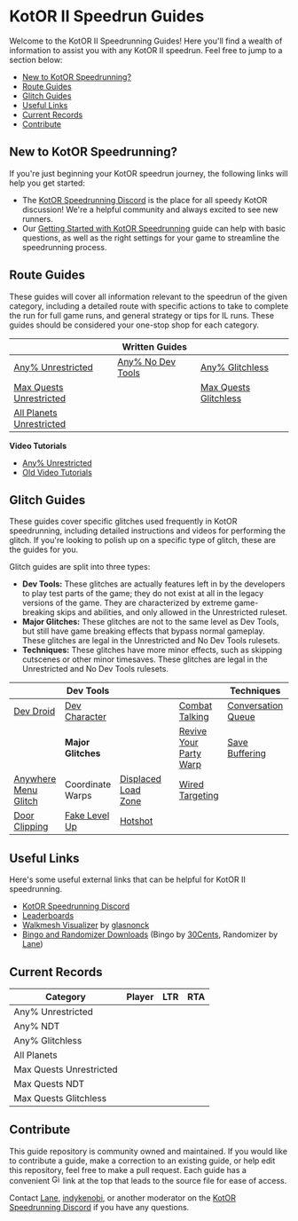 # KotOR II Speedrun Guides

Welcome to the KotOR II Speedrunning Guides! Here you'll find a wealth of information to assist you with any KotOR II speedrun.  Feel free to jump to a section below:
- [New to KotOR Speedrunning?](#new-to-kotor-speedrunning)
- [Route Guides](#route-guides)
- [Glitch Guides](#glitch-guides)
- [Useful Links](#useful-links)
- [Current Records](#current-records)
- [Contribute](#contribute)

## New to KotOR Speedrunning?

If you're just beginning your KotOR speedrun journey, the following links will help you get started:
- The [KotOR Speedrunning Discord](http://discord.gg/Q2uPRVu) is the place for all speedy KotOR discussion! We're a helpful community and always excited to see new runners.
- Our [Getting Started with KotOR Speedrunning](Getting%20Started) guide can help with basic questions, as well as the right settings for your game to streamline the speedrunning process.

## Route Guides

These guides will cover all information relevant to the speedrun of the given category, including a detailed route with specific actions to take to complete the run for full game runs, and general strategy or tips for IL runs.  These guides should be considered your one-stop shop for each category.

| | **Written Guides** | | 
|---|---|---|
| [Any% Unrestricted](./Route%20Guides/Any%25%20Unrestricted) | [Any% No Dev Tools](./Route%20Guides/Any%25%20No%20Dev%20Tools) | [Any% Glitchless](./Route%20Guides/Any%25%20Glitchless) | 
| [Max Quests Unrestricted](./Route%20Guides/Max%20Quests%20Unrestricted) | | [Max Quests Glitchless](./Route%20Guides/Max%20Quests%20Glitchless) | 
| [All Planets Unrestricted](./Route%20Guides/All%20Planets%20Unrestricted) | | | 

**Video Tutorials**
- [Any% Unrestricted](./Video%20Tutorials/Any%25%20Unrestricted)
- [Old Video Tutorials](./Video%20Tutorials/Old%20Video%20Tutorials)

## Glitch Guides

These guides cover specific glitches used frequently in KotOR speedrunning, including detailed instructions and videos for performing the glitch.  If you're looking to polish up on a specific type of glitch, these are the guides for you.

Glitch guides are split into three types:
- **Dev Tools:** These glitches are actually features left in by the developers to play test parts of the game; they do not exist at all in the legacy versions of the game. They are characterized by extreme game-breaking skips and abilities, and only allowed in the Unrestricted ruleset. 
- **Major Glitches:** These glitches are not to the same level as Dev Tools, but still have game breaking effects that bypass normal gameplay.  These glitches are legal in the Unrestricted and No Dev Tools rulesets.
- **Techniques:** These glitches have more minor effects, such as skipping cutscenes or other minor timesaves.  These glitches are legal in the Unrestricted and No Dev Tools rulesets.

| | Dev Tools | | | | Techniques | |
|---|---|---|---|---|---|---|
| [Dev Droid](./Dev%20Tools/3C-FD) | [Dev Character](./Dev%20Tools/Dev%20Character) | | | [Combat Talking](</kotor2/Techniques/Combat Talking>) | [Conversation Queue](</kotor2/Techniques/Conversation Queue>) | [Damage Stacking](</kotor2/Techniques/Damage Stacking>) |
| | **Major Glitches** | | | [Revive Your Party Warp](./Techniques/RYP%20Warp) | [Save Buffering](./Techniques/Save%20Buffering) | [Save Teleporting](./Techniques/Save%20Teleporting) |
| [Anywhere Menu Glitch](./Major%20Glitches/Anywhere%20Menu%20Glitch) | Coordinate Warps | [Displaced Load Zone](./Major%20Glitches/Displaced%20Load%20Zone) | | [Wired Targeting](/kotor2/Techniques/Wired%20Targeting) | | |
| [Door Clipping](./Major%20Glitches/Door%20Clipping) | [Fake Level Up](<./Major%20Glitches/Fake Level Up>) | [Hotshot](./Major%20Glitches/Hotshot) | | | | |

## Useful Links

Here's some useful external links that can be helpful for KotOR II speedrunning.

- [KotOR Speedrunning Discord](http://discord.gg/Q2uPRVu)
- [Leaderboards](https://www.speedrun.com/kotor2)
- [Walkmesh Visualizer](https://github.com/glasnonck/WalkmeshVisualizer) by [glasnonck](https://www.speedrun.com/users/glasnonck)
- [Bingo and Randomizer Downloads](https://www.speedrun.com/kotor2/resources) (Bingo by [30Cents](https://www.speedrun.com/users/30Cents), Randomizer by [Lane](https://www.speedrun.com/users/Lane))

## Current Records

<table>
    <thead>
        <tr>
            <th>Category</th>
            <th>Player</th>
            <th>LTR</th>
            <th>RTA</th>
        </tr>
    </thead>
    <tbody>
        <tr id="k2AnyU"     ><td>Any% Unrestricted</td></tr>
        <tr id="k2AnyNDT"   ><td>Any% NDT</td></tr>
        <tr id="k2AnyG"     ><td>Any% Glitchless</td></tr>
        <tr id="k2AP"       ><td>All Planets</td></tr>
        <tr id="k2MQU"      ><td>Max Quests Unrestricted</td></tr>
        <tr id="k2MQNDT"    ><td>Max Quests NDT</td></tr>
        <tr id="k2MQG"      ><td>Max Quests Glitchless</td></tr>
    </tbody>
</table>
<script src="{{ "/scripts/currentRecords.js" | relative_url }}"></script>

## Contribute

This guide repository is community owned and maintained.  If you would like to contribute a guide, make a correction to an existing guide, or help edit this repository, feel free to make a pull request.  Each guide has a convenient <img src="/assets/images/github.svg" alt="GitHub Logo" width="16" height="16">  link at the top that leads to the source file for ease of access.

Contact [Lane](https://www.speedrun.com/users/Lane), [indykenobi](https://www.speedrun.com/users/indykenobi), or another moderator on the [KotOR Speedrunning Discord](http://discord.gg/Q2uPRVu) if you have any questions.
